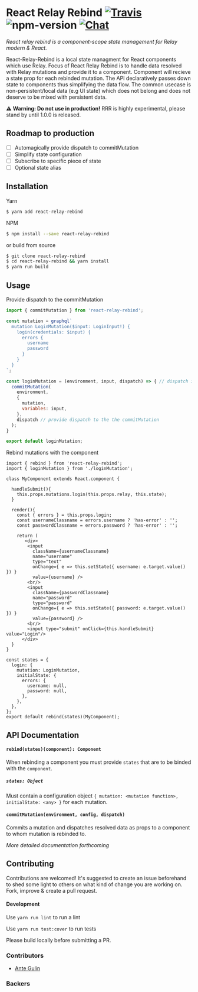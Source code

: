 # React Relay Rebind [![Travis][build-badge]][build] ![npm-version] [![Chat][discord]]([discord-invite])

_React relay rebind is a component-scope state management for Relay modern & React._

React-Relay-Rebind is a local state managment for React components which use Relay. Focus of React Relay Rebind is to handle data resolved with Relay mutations and provide it to a component. Component will recieve a state prop for each rebinded mutation. The API declaratively passes down state to components thus simplifying the data flow. The common usecase is non-persistent/local data (e.g UI state) which does not belong and does not deserve to be mixed with persistent data.

⚠️ **Warning: Do not use in production!** RRR is highly experimental, please stand by until 1.0.0 is released.

## Roadmap to production
- [ ] Automagically provide dispatch to commitMutation
- [ ] Simplify state configuration
- [ ] Subscribe to specific piece of state
- [ ] Optional state alias

## Installation
Yarn
```bash
$ yarn add react-relay-rebind
```
 NPM
```bash
$ npm install --save react-relay-rebind
```
or build from source
```bash
$ git clone react-relay-rebind
$ cd react-relay-rebind && yarn install
$ yarn run build
```
## Usage
Provide dispatch to the commitMutation
```javascript
import { commitMutation } from 'react-relay-rebind';

const mutation = graphql`
  mutation LoginMutation($input: LoginInput!) {
    login(credentials: $input) {
      errors {
        username
        password
      }
    }
  }
`;

const loginMutation = (environment, input, dispatch) => { // dispatch is passed as the last argument
  commitMutation(
    environment,
    {
      mutation,
      variables: input,
    },
    dispatch // provide dispatch to the the commitMutation
  );
}

export default loginMutation;
```
Rebind mutations with the component
```JSX
import { rebind } from 'react-relay-rebind';
import { loginMutation } from './loginMutation';

class MyComponent extends React.component {

  handleSubmit(){
    this.props.mutations.login(this.props.relay, this.state);
  }

  render(){
    const { errors } = this.props.login;
    const usernameClassname = errors.username ? 'has-error' : '';
    const passwordClassname = errors.password ? 'has-error' : '';

    return (
       <div>
        <input
          className={usernameClassname}
          name="username"
          type="text"
          onChange={ e => this.setState({ username: e.target.value() }) }
          value={username} />
        <br/>
        <input
          className={passwordClassname}
          name="password"
          type="password"
          onChange={ e => this.setState({ password: e.target.value() }) }
          value={password} />
        <br/>
        <input type="submit" onClick={this.handleSubmit} value="Login"/>
      </div>
  }
}

const states = {
  login: {
    mutation: LoginMutation,
    initialState: {
      errors: {
        username: null,
        password: null,
      },
    },
  },
};
export default rebind(states)(MyComponent);
```
## API Documentation
#### `rebind(states)(component): Component`
When rebinding a component you must provide `states` that are to be binded with the `component`.
##### `states: Object`
Must contain a configuration object `{ mutation: <mutation function>, initialState: <any> }` for each mutation.
#### `commitMutation(environment, config, dispatch)`
Commits a mutation and dispatches resolved data as props to a component to whom mutation is rebinded to.

_More detailed documentation forthcoming_

## Contributing
Contributions are welcomed! It's suggested to create an issue beforehand to shed some light to others on what kind of change you are working on.
Fork, improve & create a pull request.

#### Development
Use `yarn run lint` to run a lint

Use `yarn run test:cover` to run tests

Please build locally before submitting a PR.

### Contributors
- [Ante Gulin](https://github.com/antegulin)

### Backers
<!--- ![ag04logo](http://ag04.com/site/wp-content/uploads/2012/07/ag-novi-logo.gif) -->






[npm-version]: https://img.shields.io/npm/v/react-relay-rebind.svg
[build-badge]: https://travis-ci.org/antegulin/react-relay-rebind.svg?branch=master
[build]: https://travis-ci.org/antegulin/react-relay-rebind
[discord]: https://img.shields.io/badge/chat-on%20discord-7289da.svg
[discord-invite]: https://discord.gg/EDwd5wr
